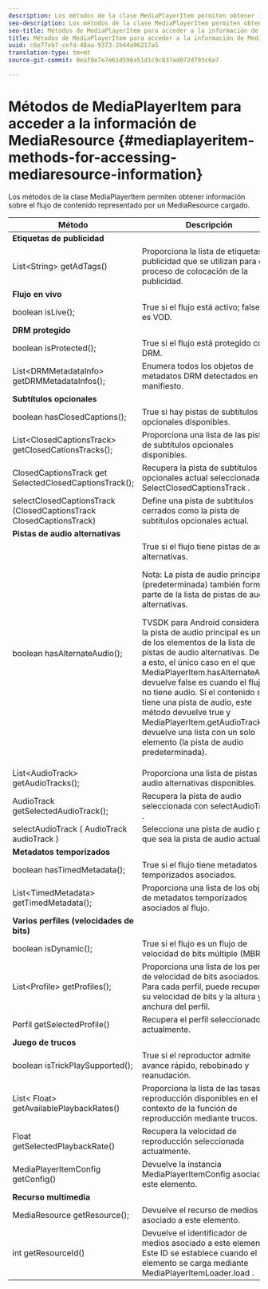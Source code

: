 ```yaml
---
description: Los métodos de la clase MediaPlayerItem permiten obtener información sobre el flujo de contenido representado por un MediaResource cargado.
seo-description: Los métodos de la clase MediaPlayerItem permiten obtener información sobre el flujo de contenido representado por un MediaResource cargado.
seo-title: Métodos de MediaPlayerItem para acceder a la información de MediaResource
title: Métodos de MediaPlayerItem para acceder a la información de MediaResource
uuid: c6e77eb7-cefd-48aa-9373-2b44a96217a5
translation-type: tm+mt
source-git-commit: 0eaf0e7e7e61d596a51d1c9c837ad072d703c6a7

---
```



# Métodos de MediaPlayerItem para acceder a la información de MediaResource {#mediaplayeritem-methods-for-accessing-mediaresource-information}

Los métodos de la clase MediaPlayerItem permiten obtener información sobre el flujo de contenido representado por un MediaResource cargado.

<table frame="all" colsep="1" rowsep="1" id="table_F6006A9167044AC087A6ECB20B8CCD5D"> 
 <thead> 
  <tr rowsep="1"> 
   <th colname="2" class="entry"> Método </th> 
   <th colname="3" class="entry"> Descripción </th> 
  </tr> 
 </thead>
 <tbody> 
  <tr rowsep="1"> 
   <td colname="2"> <b>Etiquetas de publicidad</b> </td> 
   <td colname="3"> </td> 
  </tr> 
  <tr rowsep="1"> 
   <td colname="2"> <span class="codeph"> List&lt;String&gt; getAdTags() </span> </td> 
   <td colname="3"> Proporciona la lista de etiquetas de publicidad que se utilizan para el proceso de colocación de la publicidad. </td> 
  </tr> 
  <tr rowsep="1"> 
   <td colname="2"> <b>Flujo en vivo</b> </td> 
   <td colname="3"> </td> 
  </tr> 
  <tr rowsep="1"> 
   <td colname="2"> <span class="codeph"> boolean isLive(); </span> </td> 
   <td colname="3"> True si el flujo está activo; false si es VOD. </td> 
  </tr> 
  <tr rowsep="1"> 
   <td colname="2"> <b>DRM protegido</b> </td> 
   <td colname="3"> </td> 
  </tr> 
  <tr rowsep="1"> 
   <td colname="2"> <span class="codeph"> boolean isProtected(); </span> </td> 
   <td colname="3"> True si el flujo está protegido con DRM. </td> 
  </tr> 
  <tr rowsep="1"> 
   <td colname="2"> <span class="codeph"> List&lt;DRMMetadataInfo&gt; getDRMMetadataInfos(); </span> </td> 
   <td colname="3"> Enumera todos los objetos de metadatos DRM detectados en el manifiesto. </td> 
  </tr> 
  <tr rowsep="1"> 
   <td colname="2"> <b>Subtítulos opcionales</b> </td> 
   <td colname="3"> </td> 
  </tr> 
  <tr rowsep="1"> 
   <td colname="2"> <span class="codeph"> boolean hasClosedCaptions(); </span> </td> 
   <td colname="3"> True si hay pistas de subtítulos opcionales disponibles. </td> 
  </tr> 
  <tr rowsep="1"> 
   <td colname="2"> <span class="codeph"> List&lt;ClosedCaptionsTrack&gt; getClosedCationsTracks(); </span> </td> 
   <td colname="3"> Proporciona una lista de las pistas de subtítulos opcionales disponibles. </td> 
  </tr> 
  <tr rowsep="1"> 
   <td colname="2"> <span class="codeph"> ClosedCaptionsTrack get SelectedClosedCaptionsTrack(); </span> </td> 
   <td colname="3"> Recupera la pista de subtítulos opcionales actual seleccionada con <span class="codeph"> SelectClosedCaptionsTrack </span>. </td> 
  </tr> 
  <tr rowsep="1"> 
   <td colname="2"> <span class="codeph"> selectClosedCaptionsTrack (ClosedCaptionsTrack ClosedCaptionsTrack) </span> </td> 
   <td colname="3"> Define una pista de subtítulos cerrados como la pista de subtítulos opcionales actual. </td> 
  </tr> 
  <tr rowsep="1"> 
   <td colname="2"> <b>Pistas de audio alternativas</b> </td> 
   <td colname="3"> </td> 
  </tr> 
  <tr rowsep="1"> 
   <td colname="2"> <span class="codeph"> boolean hasAlternateAudio(); </span> </td> 
   <td colname="3"> True si el flujo tiene pistas de audio alternativas. <p>Nota:  La pista de audio principal (predeterminada) también forma parte de la lista de pistas de audio alternativas. </p> <p>TVSDK para Android considera que la pista de audio principal es uno de los elementos de la lista de pistas de audio alternativas. Debido a esto, el único caso en el que <span class="codeph"> MediaPlayerItem.hasAlternateAudio </span> devuelve false es cuando el flujo no tiene audio. Si el contenido solo tiene una pista de audio, este método devuelve true y <span class="codeph"> MediaPlayerItem.getAudioTracks </span> devuelve una lista con un solo elemento (la pista de audio predeterminada). </p> </td> 
  </tr> 
  <tr rowsep="1"> 
   <td colname="2"> <span class="codeph"> List&lt;AudioTrack&gt; getAudioTracks(); </span> </td> 
   <td colname="3"> Proporciona una lista de pistas de audio alternativas disponibles. </td> 
  </tr> 
  <tr rowsep="1"> 
   <td colname="2"> <span class="codeph"> AudioTrack getSelectedAudioTrack(); </span> </td> 
   <td colname="3"> Recupera la pista de audio seleccionada con <span class="codeph"> selectAudioTrack </span>. </td> 
  </tr> 
  <tr rowsep="1"> 
   <td colname="2"> <span class="codeph"> selectAudioTrack ( AudioTrack audioTrack ) </span> </td> 
   <td colname="3"> Selecciona una pista de audio para que sea la pista de audio actual. </td> 
  </tr> 
  <tr rowsep="1"> 
   <td colname="2"> <b>Metadatos temporizados</b> </td> 
   <td colname="3"> </td> 
  </tr> 
  <tr rowsep="1"> 
   <td colname="2"> <span class="codeph"> boolean hasTimedMetadata(); </span> </td> 
   <td colname="3"> True si el flujo tiene metadatos temporizados asociados. </td> 
  </tr> 
  <tr rowsep="1"> 
   <td colname="2"> <span class="codeph"> List&lt;TimedMetadata&gt; getTimedMetadata(); </span> </td> 
   <td colname="3"> Proporciona una lista de los objetos de metadatos temporizados asociados al flujo. </td> 
  </tr> 
  <tr rowsep="1"> 
   <td colname="2"> <b>Varios perfiles (velocidades de bits)</b> </td> 
   <td colname="3"> </td> 
  </tr> 
  <tr rowsep="1"> 
   <td colname="2"> <span class="codeph"> boolean isDynamic(); </span> </td> 
   <td colname="3"> True si el flujo es un flujo de velocidad de bits múltiple (MBR). </td> 
  </tr> 
  <tr rowsep="1"> 
   <td colname="2"> <span class="codeph"> List&lt;Profile&gt; getProfiles(); </span> </td> 
   <td colname="3"> Proporciona una lista de los perfiles de velocidad de bits asociados. Para cada perfil, puede recuperar su velocidad de bits y la altura y anchura del perfil. </td> 
  </tr> 
  <tr rowsep="1"> 
   <td colname="2"> <span class="codeph"> Perfil getSelectedProfile() </span> </td> 
   <td colname="3"> Recupera el perfil seleccionado actualmente. </td> 
  </tr> 
  <tr rowsep="1"> 
   <td colname="2"> <b>Juego de trucos</b> </td> 
   <td colname="3"> </td> 
  </tr> 
  <tr rowsep="1"> 
   <td colname="2"> <span class="codeph"> boolean isTrickPlaySupported(); </span> </td> 
   <td colname="3"> True si el reproductor admite avance rápido, rebobinado y reanudación. </td> 
  </tr> 
  <tr rowsep="1"> 
   <td colname="2"> <span class="codeph"> List&lt; Float&gt; getAvailablePlaybackRates() </span> </td> 
   <td colname="3"> Proporciona la lista de las tasas de reproducción disponibles en el contexto de la función de reproducción mediante trucos. </td> 
  </tr> 
  <tr rowsep="1"> 
   <td colname="2"> <span class="codeph"> Float getSelectedPlaybackRate() </span> </td> 
   <td colname="3"> Recupera la velocidad de reproducción seleccionada actualmente. </td> 
  </tr> 
  <tr rowsep="1"> 
   <td colname="2"> <span class="codeph"> MediaPlayerItemConfig getConfig() </span> </td> 
   <td colname="3"> Devuelve la <span class="codeph"> instancia MediaPlayerItemConfig </span> asociada a este elemento. </td> 
  </tr> 
  <tr rowsep="1"> 
   <td colname="2"> <b>Recurso multimedia</b> </td> 
   <td colname="3"> </td> 
  </tr> 
  <tr rowsep="1"> 
   <td colname="2"> <span class="codeph"> MediaResource getResource(); </span> </td> 
   <td colname="3"> Devuelve el recurso de medios asociado a este elemento. </td> 
  </tr> 
  <tr rowsep="0"> 
   <td colname="2"> <span class="codeph"> int getResourceId() </span> </td> 
   <td colname="3"> Devuelve el identificador de medios asociado a este elemento. Este ID se establece cuando el elemento se carga mediante <span class="codeph"> MediaPlayerItemLoader.load </span>. </td> 
  </tr> 
 </tbody> 
</table>
